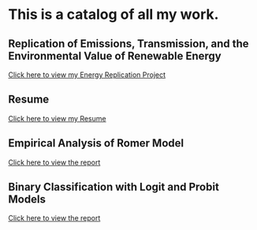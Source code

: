 # This is a catalog of all my work.

##  Replication of Emissions, Transmission, and the Environmental Value of Renewable Energy
[Click here to view my Energy Replication Project ](https://tjb510.github.io/replication-proj-break.html)

## Resume
[Click here to view my Resume](https://tjb510.github.io/Tyler_Brown_Resume10.8.24.html)

## Empirical Analysis of Romer Model
[Click here to view the report](https://tjb510.github.io/Tyler_Brown_STAT331_Final_Project.html)

## Binary Classification with Logit and Probit Models
[Click here to view the report](https://tjb510.github.io/STAT434_Final_Project.html)


